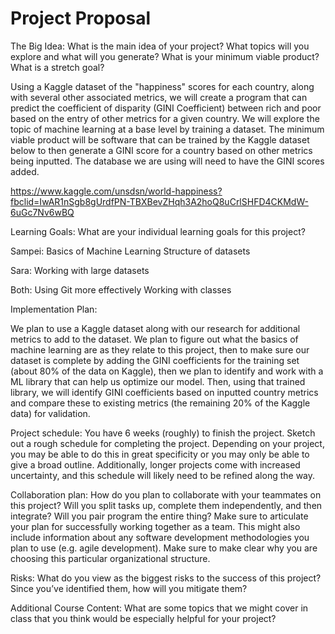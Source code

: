# Project Proposal 

The Big Idea: What is the main idea of your project? What topics will you explore and what will you generate? What is your minimum viable product? What is a stretch goal?
	
Using a Kaggle dataset of the "happiness" scores for each country, along with several other associated metrics, we will create a program that can predict the coefficient of disparity (GINI Coefficient) between rich and poor based on the entry of other metrics for a given country. We will explore the topic of machine learning at a base level by training a dataset. The minimum viable product will be software that can be trained by the Kaggle dataset below to then generate a GINI score for a country based on other metrics being inputted. The database we are using will need to have the GINI scores added. 

https://www.kaggle.com/unsdsn/world-happiness?fbclid=IwAR1nSgb8gUrdfPN-TBXBevZHqh3A2hoQ8uCrlSHFD4CKMdW-6uGc7Nv6wBQ

Learning Goals: What are your individual learning goals for this project?

Sampei: 
Basics of Machine Learning
Structure of datasets

Sara: 
Working with large datasets

Both: 
Using Git more effectively 
Working with classes 


Implementation Plan: 

We plan to use a Kaggle dataset along with our research for additional metrics to add to the dataset. We plan to figure out what the basics of machine learning are as they relate to this project, then to make sure our dataset is complete by adding the GINI coefficients for the training set (about 80% of the data on Kaggle), then we plan to identify and work with a ML library that can help us optimize our model. Then, using that trained library, we will identify GINI coefficients based on inputted country metrics and compare these to existing metrics (the remaining 20% of the Kaggle data) for validation.
 
Project schedule: You have 6 weeks (roughly) to finish the project. Sketch out a rough schedule for completing the project. Depending on your project, you may be able to do this in great specificity or you may only be able to give a broad outline. Additionally, longer projects come with increased uncertainty, and this schedule will likely need to be refined along the way.

Collaboration plan: How do you plan to collaborate with your teammates on this project? Will you split tasks up, complete them independently, and then integrate? Will you pair program the entire thing? Make sure to articulate your plan for successfully working together as a team. This might also include information about any software development methodologies you plan to use (e.g. agile development). Make sure to make clear why you are choosing this particular organizational structure.

Risks: What do you view as the biggest risks to the success of this project? Since you’ve identified them, how will you mitigate them?


Additional Course Content: What are some topics that we might cover in class that you think would be especially helpful for your project?
